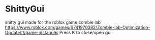 # ShittyGui
shitty gui made for the roblox game zombie lab
https://www.roblox.com/games/6741970382/Zombie-lab-Optimization-Update#!/game-instances
Press K to close/open gui
